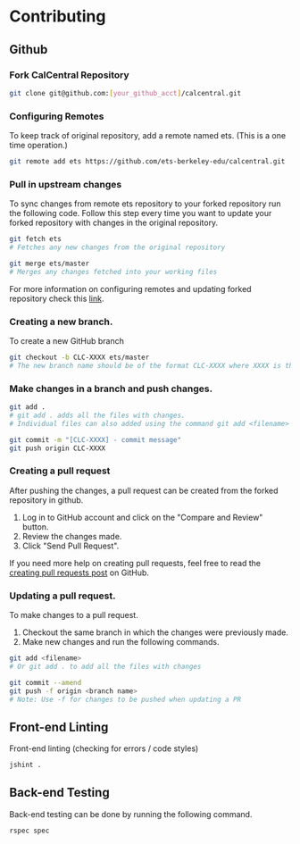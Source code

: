 # Contributing

## Github

### Fork CalCentral Repository

```bash
git clone git@github.com:[your_github_acct]/calcentral.git
```


### Configuring Remotes
To keep track of original repository, add a remote named ets. (This is a one time operation.)

```bash
git remote add ets https://github.com/ets-berkeley-edu/calcentral.git
```


### Pull in upstream changes
To sync changes from remote ets repository to your forked repository run the following code.
Follow this step every time you want to update your forked repository with changes in the original repository.

```bash
git fetch ets
# Fetches any new changes from the original repository

git merge ets/master
# Merges any changes fetched into your working files
```

For more information on configuring remotes and updating forked repository check this [link](https://help.github.com/articles/fork-a-repo#pull-in-upstream-changes).


### Creating a new branch.
To create a new GitHub branch

```bash
git checkout -b CLC-XXXX ets/master
# The new branch name should be of the format CLC-XXXX where XXXX is the Jira Issue ID.
```


### Make changes in a branch and push changes.

```bash
git add .
# git add . adds all the files with changes.
# Individual files can also added using the command git add <filename>

git commit -m "[CLC-XXXX] - commit message"
git push origin CLC-XXXX
```

### Creating a pull request
After pushing the changes, a pull request can be created from the forked repository in github.

1. Log in to GitHub account and click on the "Compare and Review" button.
2. Review the changes made.
3. Click "Send Pull Request".

If you need more help on creating pull requests, feel free to read the [creating pull requests post]((https://help.github.com/articles/creating-a-pull-request)) on GitHub.


### Updating a pull request.
To make changes to a pull request.

1. Checkout the same branch in which the changes were previously made.
2. Make new changes and run the following commands.

```bash
git add <filename>
# Or git add . to add all the files with changes

git commit --amend
git push -f origin <branch name>
# Note: Use -f for changes to be pushed when updating a PR
```


## Front-end Linting
Front-end linting (checking for errors / code styles)

```bash
jshint .
```


## Back-end Testing
Back-end testing can be done by running the following command.

```bash
rspec spec
```
